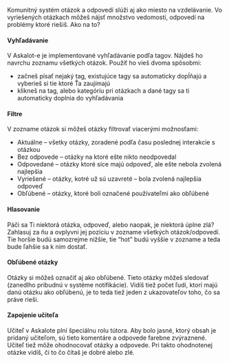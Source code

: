 Komunitný systém otázok a odpovedí slúži aj ako miesto na vzdelávanie. Vo vyriešených otázkach môžeš nájsť množstvo vedomostí, odpovedí na problémy ktoré riešiš. Ako na to?
#### Vyhľadávanie
V Askalot-e je implementované vyhľadávanie podľa tagov. Nájdeš ho navrchu zoznamu všetkých otázok. Použiť ho vieš dvoma spôsobmi:

* začneš písať nejaký tag, existujúce tagy sa automaticky dopĺňajú a vyberieš si tie ktoré Ťa zaujímajú
* klikneš na tag, alebo kategóriu pri otázkach a dané tagy sa ti automaticky doplnia do vyhľadávania

#### Filtre
V zozname otázok si môžeš otázky filtrovať viacerými možnosťami:

* Aktuálne – všetky otázky, zoradené podľa času poslednej interakcie s otázkou
* Bez odpovede – otázky na ktoré ešte nikto neodpovedal
* Odpovedané – otázky ktoré síce majú odpoveď, ale ešte nebola zvolená najlepšia
* Vyriešené – otázky, kotré už sú uzavreté – bola zvolená najlepšia odpoveď
* Obľúbené – otázky, ktoré boli označené používateľmi ako obľúbené

#### Hlasovanie
Páči sa Ti niektorá otázka, odpoveď, alebo naopak, je niektorá úplne zlá? Zahlasuj za ňu a ovplyvni jej pozíciu v zozname všetkých otázok/odpovedí. Tie horšie budú samozrejme nižšie, tie “hot” budú vyššie v zozname a teda bude ľahšie sa k nim dostať.
#### Obľúbené otázky
Otázky si môžeš označiť aj ako obľúbené. Tieto otázky môžeš sledovať (zanedlho pribudnú v systéme notifikácie). Vidíš tiež počet ľudí, ktorí majú danú otázku ako obľúbenú, je to teda tiež jeden z ukazovateľov toho, čo sa práve rieši.
#### Zapojenie učiteľa
Učiteľ v Askalote plní špeciálnu rolu tútora. Aby bolo jasné, ktorý obsah je pridaný učiteľom, sú tieto komentáre a odpovede farebne zvýraznené.
Učiteľ tiež môže ohodnocovať otázky a odpovede. Pri takto ohodnotenej otázke vidíš, či to čo čítaš je dobré alebo zlé.
